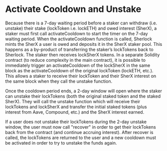 # Activate Cooldown and Unstake

Because there is a 7-day waiting period before a staker can withdraw \(i.e. unstake\) their stake \(lockToken i.e. lockETH\) and owed interest \(SherX\), a staker must first call activateCooldown to start the timer on the 7-day waiting period. When the activateCooldown function is called, Sherlock mints the SherX a user is owed and deposits it in the SherX staker pool. This happens as a by-product of transferring the staker’s lockTokens back to Sherlock. The staker then receives lockSherX tokens. In a separate Solidity contract \(to reduce complexity in the main contract\), it is possible to immediately trigger an activateCooldown of the lockSherX in the same block as the activateCooldown of the original lockToken \(lockETH, etc.\). This allows a staker to receive their lockToken and their SherX interest on the same block when they call the unstake function.

Once the cooldown period ends, a 2-day window will open where the staker can unstake their lockTokens \(both the original staked token and the staked SherX\). They will call the unstake function which will receive their lockTokens and lockSherX and transfer the initial staked tokens \(plus interest from Aave, Compound, etc.\) and the SherX interest earned.

If a user does not unstake their lockTokens during the 2-day unstake window, the user must now call "recover" in order to get their lockTokens back from the contract (and continue accruing interest). After recover is called, the lockTokens are returned to the user and a new cooldown must be activated in order to try to unstake the funds again. 
